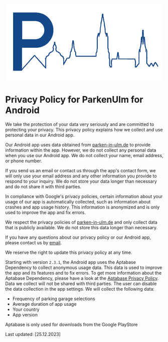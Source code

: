 <div align="center">
  <img width="500" src="../assets/github-header.png">
</div>

# Privacy Policy for ParkenUlm for Android

We take the protection of your data very seriously and are committed to
protecting your privacy. This privacy policy explains how we collect and
use personal data in our Android app.

Our Android app uses data obtained from
[parken-in-ulm.de](https://www.parken-in-ulm.de/) to provide information
within the app. However, we do not collect any personal data when you
use our Android app. We do not collect your name, email address, or
phone number.

If you send us an email or contact us through the app's contact form, we
will only use your email address and any other information you provide
to respond to your inquiry. We do not store your data longer than
necessary and do not share it with third parties.

In compliance with Google's privacy policies, certain information about
your usage of our app is automatically collected, such as information
about crashes and app usage history. This information is anonymized and
is only used to improve the app and fix errors.

We respect the privacy policies of
[parken-in-ulm.de](https://www.parken-in-ulm.de/) and only collect data
that is publicly available. We do not store this data longer than
necessary.

If you have any questions about our privacy policy or our Android app,
please contact us by [email](mailto:bircni@icloud.com).

We reserve the right to update this privacy policy at any time.

Starting with version `2.3.1`, the Android app uses the Aptabase Dependency
to collect anonymous usage data. This data is used to improve the app
and its features and to fix errors. To get more information about the Aptabase
Dependency, please have a look at the [Aptabase Privacy Policy](https://aptabase.com/legal/privacy).
Data we collect will not be shared with third parties.
The user can disable the data collection in the app settings.
We will collect the following data:

- Frequency of parking garage selections
- Average duration of app usage
- Your country
- App version

Aptabase is only used for downloads from the Google PlayStore

Last updated: \[25.12.2023\]
